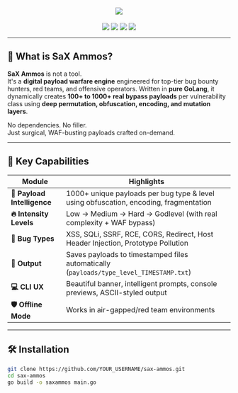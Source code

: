 <h1 align="center">
  <img src="https://readme-typing-svg.demolab.com/?font=Fira+Code&duration=4000&pause=1000&color=FF2C00&center=true&vCenter=true&multiline=true&width=700&height=100&lines=SaX+Ammos+%F0%9F%94%A5+-+Offensive+Payload+Engineering+Framework;By+Elite+Bug+Bounty+Hunters%2C+For+Elite+Bug+Bounty+Hunters">
</h1>

<p align="center">
  <img src="https://img.shields.io/badge/Built%20with-GoLang-00ADD8?style=for-the-badge&logo=go" />
  <img src="https://img.shields.io/badge/Target-WAF%20Bypass-F06C00?style=for-the-badge&logo=shield" />
  <img src="https://img.shields.io/badge/Payloads-1000%2B-red?style=for-the-badge&logo=firefox" />
  <img src="https://img.shields.io/badge/Status-PRIVATE-black?style=for-the-badge&logo=gitbook" />
</p>

---

## 🧨 What is SaX Ammos?

**SaX Ammos** is not a tool.  
It's a **digital payload warfare engine** engineered for top-tier bug bounty hunters, red teams, and offensive operators. Written in **pure GoLang**, it dynamically creates **100+ to 1000+ real bypass payloads** per vulnerability class using **deep permutation, obfuscation, encoding, and mutation layers**.

No dependencies. No filler.  
Just surgical, WAF-busting payloads crafted on-demand.

---

## 🚀 Key Capabilities

| Module | Highlights |
|--------|------------|
| **🧠 Payload Intelligence** | 1000+ unique payloads per bug type & level using obfuscation, encoding, fragmentation |
| **🔥 Intensity Levels** | Low → Medium → Hard → Godlevel (with real complexity + WAF bypass) |
| **🎯 Bug Types** | XSS, SQLi, SSRF, RCE, CORS, Redirect, Host Header Injection, Prototype Pollution |
| **📂 Output** | Saves payloads to timestamped files automatically (`payloads/type_level_TIMESTAMP.txt`) |
| **💻 CLI UX** | Beautiful banner, intelligent prompts, console previews, ASCII-styled output |
| **🛡️ Offline Mode** | Works in air-gapped/red team environments |

---

## 🛠️ Installation

```bash
git clone https://github.com/YOUR_USERNAME/sax-ammos.git
cd sax-ammos
go build -o saxammos main.go
